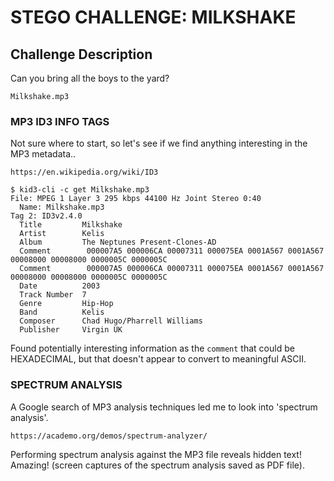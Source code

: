 # STEGO CHALLENGE: MILKSHAKE

## Challenge Description
Can you bring all the boys to the yard?

```
Milkshake.mp3
```

### MP3 ID3 INFO TAGS

Not sure where to start, so let's see if we find anything interesting in the MP3
metadata..

```
https://en.wikipedia.org/wiki/ID3
```

```
$ kid3-cli -c get Milkshake.mp3 
File: MPEG 1 Layer 3 295 kbps 44100 Hz Joint Stereo 0:40
  Name: Milkshake.mp3
Tag 2: ID3v2.4.0
  Title         Milkshake
  Artist        Kelis
  Album         The Neptunes Present-Clones-AD
  Comment        000007A5 000006CA 00007311 000075EA 0001A567 0001A567 00008000 00008000 0000005C 0000005C
  Comment        000007A5 000006CA 00007311 000075EA 0001A567 0001A567 00008000 00008000 0000005C 0000005C
  Date          2003
  Track Number  7
  Genre         Hip-Hop
  Band          Kelis
  Composer      Chad Hugo/Pharrell Williams
  Publisher     Virgin UK
```

Found potentially interesting information as the `comment` that could be
HEXADECIMAL, but that doesn't appear to convert to meaningful ASCII.

### SPECTRUM ANALYSIS

A Google search of MP3 analysis techniques led me to look into 'spectrum analysis'.

```
https://academo.org/demos/spectrum-analyzer/
```

Performing spectrum analysis against the MP3 file reveals hidden text! Amazing!
(screen captures of the spectrum analysis saved as PDF file).
